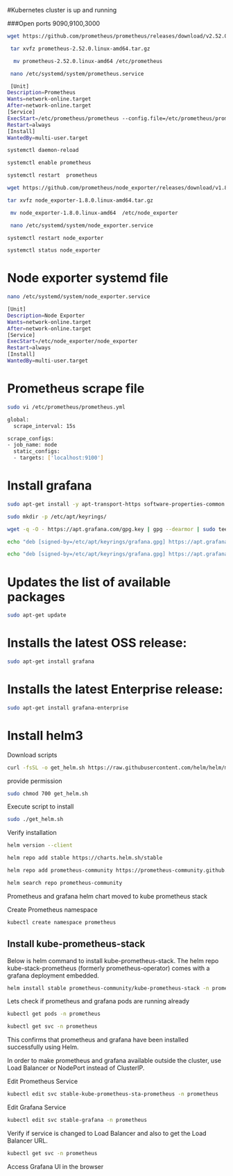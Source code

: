 #Kubernetes cluster is up and running

###Open ports 9090,9100,3000
 
 ```sh
wget https://github.com/prometheus/prometheus/releases/download/v2.52.0/prometheus-2.52.0.linux-amd64.tar.gz
```
```sh
 tar xvfz prometheus-2.52.0.linux-amd64.tar.gz
```

```sh
  mv prometheus-2.52.0.linux-amd64 /etc/prometheus
```
```sh
 nano /etc/systemd/system/prometheus.service
```
```sh 
 [Unit]
Description=Prometheus
Wants=network-online.target
After=network-online.target
[Service]
ExecStart=/etc/prometheus/prometheus --config.file=/etc/prometheus/prometheus.yml
Restart=always
[Install]
WantedBy=multi-user.target 
```

```sh
systemctl daemon-reload
```
```sh
systemctl enable prometheus
```
```sh
systemctl restart  prometheus
```


```sh
wget https://github.com/prometheus/node_exporter/releases/download/v1.8.0/node_exporter-1.8.0.linux-amd64.tar.gz
```
```sh
tar xvfz node_exporter-1.8.0.linux-amd64.tar.gz
```
```sh
 mv node_exporter-1.8.0.linux-amd64  /etc/node_exporter
```
```sh
 nano /etc/systemd/system/node_exporter.service
``` 
```sh
systemctl restart node_exporter
```
```sh
systemctl status node_exporter
```

Node exporter systemd file
============================
```sh
nano /etc/systemd/system/node_exporter.service
```
```sh
[Unit]
Description=Node Exporter
Wants=network-online.target
After=network-online.target
[Service]
ExecStart=/etc/node_exporter/node_exporter
Restart=always
[Install]
WantedBy=multi-user.target
```

Prometheus scrape file
==========================

```sh
sudo vi /etc/prometheus/prometheus.yml
```
```sh
global:
  scrape_interval: 15s

scrape_configs:
- job_name: node
  static_configs:
  - targets: ['localhost:9100']
```

# Install grafana
```sh
sudo apt-get install -y apt-transport-https software-properties-common wget
```
```sh
sudo mkdir -p /etc/apt/keyrings/
```
```sh
wget -q -O - https://apt.grafana.com/gpg.key | gpg --dearmor | sudo tee /etc/apt/keyrings/grafana.gpg > /dev/null
```
```sh
echo "deb [signed-by=/etc/apt/keyrings/grafana.gpg] https://apt.grafana.com stable main" | sudo tee -a /etc/apt/sources.list.d/grafana.list

````
```sh
echo "deb [signed-by=/etc/apt/keyrings/grafana.gpg] https://apt.grafana.com beta main" | sudo tee -a /etc/apt/sources.list.d/grafana.list
```
# Updates the list of available packages
```sh
sudo apt-get update
```
# Installs the latest OSS release:
```sh
sudo apt-get install grafana
```
# Installs the latest Enterprise release:
```sh
sudo apt-get install grafana-enterprise
```
# Install helm3

Download scripts 


```sh
curl -fsSL -o get_helm.sh https://raw.githubusercontent.com/helm/helm/master/scripts/get-helm-3
```

provide permission
```sh
sudo chmod 700 get_helm.sh
```
Execute script to install
```sh
sudo ./get_helm.sh
```
Verify installation
```sh
helm version --client
```

```sh
helm repo add stable https://charts.helm.sh/stable
```

```sh
helm repo add prometheus-community https://prometheus-community.github.io/helm-charts
```
```sh
helm search repo prometheus-community
```
Prometheus and grafana helm chart moved to kube prometheus stack
 
Create Prometheus namespace
```sh
kubectl create namespace prometheus
```
 

## Install kube-prometheus-stack
Below is helm command to install kube-prometheus-stack. The helm repo kube-stack-prometheus (formerly prometheus-operator) comes with a grafana deployment embedded.
```sh
helm install stable prometheus-community/kube-prometheus-stack -n prometheus
``` 
Lets check if prometheus and grafana pods are running already
```sh
kubectl get pods -n prometheus
``` 

```sh
kubectl get svc -n prometheus
``` 


This confirms that prometheus and grafana have been installed successfully using Helm.

In order to make prometheus and grafana available outside the cluster, use Load Balancer or NodePort instead of ClusterIP.

Edit Prometheus Service
```sh
kubectl edit svc stable-kube-prometheus-sta-prometheus -n prometheus
```

 
Edit Grafana Service
```sh
kubectl edit svc stable-grafana -n prometheus
```

 
Verify if service is changed to Load Balancer and also to get the Load Balancer URL.


```sh
kubectl get svc -n prometheus
``` 

Access Grafana UI in the browser


 




 









 

